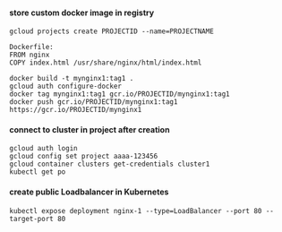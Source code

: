 #### store custom docker image in registry

```
gcloud projects create PROJECTID --name=PROJECTNAME

Dockerfile:
FROM nginx
COPY index.html /usr/share/nginx/html/index.html

docker build -t mynginx1:tag1 .
gcloud auth configure-docker
docker tag mynginx1:tag1 gcr.io/PROJECTID/mynginx1:tag1
docker push gcr.io/PROJECTID/mynginx1:tag1
https://gcr.io/PROJECTID/mynginx1

```

#### connect to cluster in project after creation
```
gcloud auth login
gcloud config set project aaaa-123456
gcloud container clusters get-credentials cluster1
kubectl get po
```

#### create public Loadbalancer in Kubernetes 
```
kubectl expose deployment nginx-1 --type=LoadBalancer --port 80 --target-port 80
```

